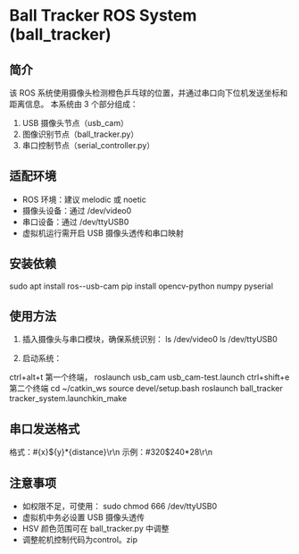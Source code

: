 Ball Tracker ROS System (ball_tracker)
======================================

简介
----
该 ROS 系统使用摄像头检测橙色乒乓球的位置，并通过串口向下位机发送坐标和距离信息。
本系统由 3 个部分组成：
1. USB 摄像头节点（usb_cam）
2. 图像识别节点（ball_tracker.py）
3. 串口控制节点（serial_controller.py）

适配环境
--------
- ROS 环境：建议 melodic 或 noetic
- 摄像头设备：通过 /dev/video0
- 串口设备：通过 /dev/ttyUSB0
- 虚拟机运行需开启 USB 摄像头透传和串口映射

安装依赖
--------
sudo apt install ros-<distro>-usb-cam
pip install opencv-python numpy pyserial

使用方法
--------
1. 插入摄像头与串口模块，确保系统识别：
   ls /dev/video0
   ls /dev/ttyUSB0

2. 启动系统：

ctrl+alt+t
第一个终端，
roslaunch usb_cam usb_cam-test.launch
ctrl+shift+e
第二个终端
cd ~/catkin_ws
source devel/setup.bash
roslaunch ball_tracker tracker_system.launchkin_make


串口发送格式
------------
格式：#{x}${y}*{distance}\r\n
示例：#320$240*28\r\n

注意事项
--------
- 如权限不足，可使用：
  sudo chmod 666 /dev/ttyUSB0
- 虚拟机中务必设置 USB 摄像头透传
- HSV 颜色范围可在 ball_tracker.py 中调整
- 调整舵机控制代码为control。zip


